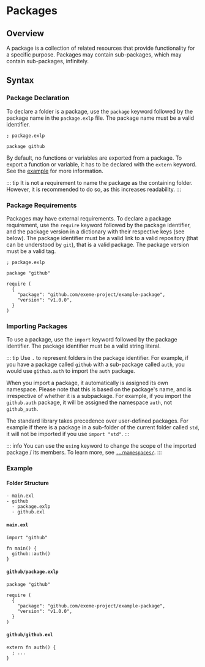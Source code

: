 <!-- Part of the Exeme Project, under the MIT license. See '/LICENSE' for license information. SPDX-License-Identifier: MIT License. -->

# Packages

## Overview

A package is a collection of related resources that provide functionality for a specific purpose. Packages may contain sub-packages, which may contain sub-packages, infinitely.

## Syntax

### Package Declaration

To declare a folder is a package, use the `package` keyword followed by the package name in the `package.exlp` file. The package name must be a valid identifier.

```exeme
; package.exlp

package github
```

By default, no functions or variables are exported from a package. To export a function or variable, it has to be declared with the `extern` keyword. See the [example](#example) for more information.

::: tip
It is not a requirement to name the package as the containing folder. However, it is recommended to do so, as this increases readability.
:::

### Package Requirements

Packages may have external requirements. To declare a package requirement, use the `require` keyword followed by the package identifier, and the package version in a dictionary with their respective keys (see below). The package identifier must be a valid link to a valid repository (that can be understood by `git`), that is a valid package. The package version must be a valid tag.

```exeme
; package.exlp

package "github"

require (
  {
    "package": "github.com/exeme-project/example-package",
    "version": "v1.0.0",
  }
)
```

### Importing Packages

To use a package, use the `import` keyword followed by the package identifier. The package identifier must be a valid string literal.

::: tip
Use `.` to represent folders in the package identifier. For example, if you have a package called `github` with a sub-package called `auth`, you would use `github.auth` to import the `auth` package.

When you import a package, it automatically is assigned its own namespace. Please note that this is based on the package's name, and is irrespective of whether it is a subpackage. For example, if you import the `github.auth` package, it will be assigned the namespace `auth`, not `github_auth`.

The standard library takes precedence over user-defined packages. For example if there is a package in a sub-folder of the current folder called `std`, it will not be imported if you use `import "std"`.
:::

::: info
You can use the `using` keyword to change the scope of the imported package / its members. To learn more, see [`../namespaces/`](../namespaces/).
:::

### Example

#### Folder Structure

```
- main.exl
- github
  - package.exlp
  - github.exl
```

#### `main.exl`

```exeme
import "github"

fn main() {
  github::auth()
}
```

#### `github/package.exlp`

```exeme
package "github"

require (
  {
    "package": "github.com/exeme-project/example-package",
    "version": "v1.0.0",
  }
)
```

#### `github/github.exl`

```exeme
extern fn auth() {
  ; ...
}
```
